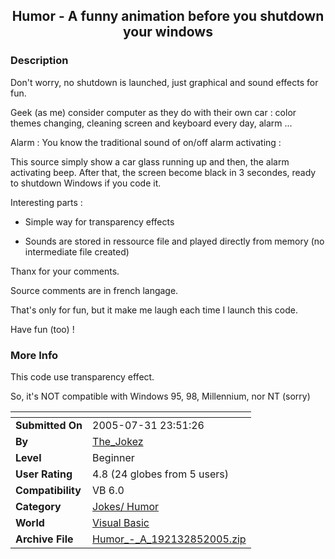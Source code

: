 ﻿<div align="center">

## Humor \- A funny animation before you shutdown your windows


</div>

### Description

Don't worry, no shutdown is launched, just graphical and sound effects for fun.

Geek (as me) consider computer as they do with their own car : color themes changing, cleaning screen and keyboard every day, alarm ...

Alarm : You know the traditional sound of on/off alarm activating :

This source simply show a car glass running up and then, the alarm activating beep. After that, the screen become black in 3 secondes, ready to shutdown Windows if you code it.

Interesting parts :

- Simple way for transparency effects

- Sounds are stored in ressource file and played directly from memory (no intermediate file created)

Thanx for your comments.

Source comments are in french langage.

That's only for fun, but it make me laugh each time I launch this code.

Have fun (too) !
 
### More Info
 
This code use transparency effect.

So, it's NOT compatible with Windows 95, 98, Millennium, nor NT (sorry)


<span>             |<span>
---                |---
**Submitted On**   |2005-07-31 23:51:26
**By**             |[The\_Jokez](https://github.com/Planet-Source-Code/PSCIndex/blob/master/ByAuthor/the-jokez.md)
**Level**          |Beginner
**User Rating**    |4.8 (24 globes from 5 users)
**Compatibility**  |VB 6\.0
**Category**       |[Jokes/ Humor](https://github.com/Planet-Source-Code/PSCIndex/blob/master/ByCategory/jokes-humor__1-40.md)
**World**          |[Visual Basic](https://github.com/Planet-Source-Code/PSCIndex/blob/master/ByWorld/visual-basic.md)
**Archive File**   |[Humor\_\-\_A\_192132852005\.zip](https://github.com/Planet-Source-Code/the-jokez-humor-a-funny-animation-before-you-shutdown-your-windows__1-62085/archive/master.zip)








